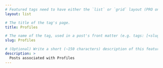 ```yaml
---
# Featured tags need to have either the `list` or `grid` layout (PRO only).
layout: list

# The title of the tag's page.
title: Profiles

# The name of the tag, used in a post's front matter (e.g. tags: [<slug>]).
slug: Profiles

# (Optional) Write a short (~150 characters) description of this featured tag.
description: >
  Posts associated with Profiles
---
```

